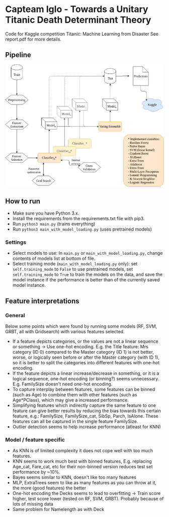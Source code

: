 # Capteam Iglo - Towards a Unitary Titanic Death Determinant Theory
Code for Kaggle competition Titanic: Machine Learning from Disaster
See report.pdf for more details.


## Pipeline
![Pipeline](https://github.com/thaije/capteam-iglo-titanic-ml/blob/master/Titanic%20pipeline.png)

## How to run
- Make sure you have Python 3.x.
- Install the requirements from the requirements.txt file with pip3.
- Run `python3 main.py` (trains everything)
- Run `python3 main_with_model_loading.py`  (uses pretrained models)

### Settings
- Select models to use: In `main.py` or `main_with_model_loading.py`, change contents of models list at bottom of file.
- Select training mode (`main_with_model_loading.py` only): set `self.training_mode` to `False` to use pretrained models, set `self.training_mode` to `True` to train the models on the data, and save the model instance if the performance is better than of the currently saved model instance.



## Feature interpretations
### General
Below some points which were found by running some models (RF, SVM, GRBT, all with Gridsearch) with various features selected.
- If a feature depicts categories, or the values are not a linear sequence or something -> Use one-hot encoding. E.g. the Title feature: Mrs category (ID 0) compared to the Master category (ID 1) is not better, worse, or logically seen before or after the Master category (with ID 1), so it is better to split the categories into different features with one-hot encoding.
- If the feature depicts a linear increase/decrease in something, or it is a logical sequence, one-hot encoding (or binning?) seems unnecessary. E.g. FamilySize doesn't need one-hot encoding.
- To capture interplay between features, some features can be binned (such as Age) to combine them with other features (such as Age*PClass), which may give a increased performance.
- Simplifying features which indirectly capture the same feature to one feature can give better results by reducing the bias towards this certain feature, e.g.: FamilySize, FamilySize_cat, SibSp, Parch, IsAlone. These features can all be captured in the single feature FamilySize.
- Outlier detection seems to help increase performance (atleast for KNN)

### Model / feature specific
- As KNN is of limited complexity it does not cope well with too much features.
- KNN seems to work much best with binned features, E.g. replacing Age_cat, Fare_cat, etc for their non-binned version reduces test set performance by ~10%.
- Bayes seems similar to KNN, doesn't like too many features
- MLP, ExtraTrees seem to like as many features as you can throw at it, the more (good features) the better
- One-hot encoding the Decks seems to lead to overfitting -> Train score higher, test score lower (tested on RF, SVM, GRBT). Probably because of lots of missing data
- Same problem for Namelength as with Deck
